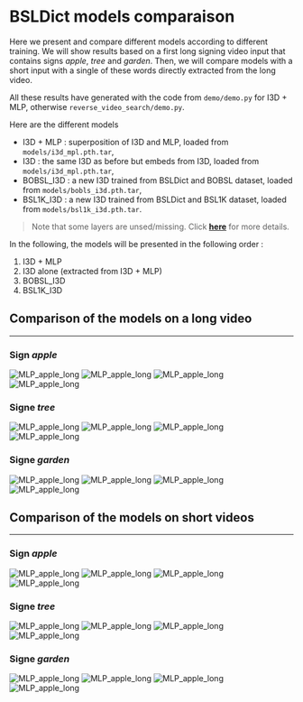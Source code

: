 # BSLDict models comparaison

Here we present and compare different models according to different training.
We will show results based on a first long signing video input that contains
signs _apple_, _tree_ and _garden_. Then, we will compare models with a short input
with a single of these words directly extracted from the long video.

All these results have generated with the code from `demo/demo.py` for I3D + MLP, otherwise `reverse_video_search/demo.py`.

Here are the different models
* I3D + MLP : superposition of I3D and MLP, loaded from `models/i3d_mpl.pth.tar`,
* I3D : the same I3D as before but embeds from I3D, loaded from `models/i3d_mpl.pth.tar`,
* BOBSL_I3D : a new I3D trained from BSLDict and BOBSL dataset, loaded from `models/bobls_i3d.pth.tar`,
* BSL1K_I3D : a new I3D trained from BSLDict and BSL1K dataset, loaded from `models/bsl1k_i3d.pth.tar`.

>Note that some layers are unsed/missing. Click [**here**](unused_missingLayers.md) for more details.

In the following, the models will be presented in the following order :
1. I3D + MLP
2. I3D alone (extracted from I3D + MLP)
3. BOBSL_I3D
4. BSL1K_I3D

## Comparison of the models on a long video

---

### Sign _apple_

![MLP_apple_long](OLD_MLP/LONG/output_apple_long.gif)
![MLP_apple_long](OLD_I3D/LONG/output_apple_long.gif)
![MLP_apple_long](BOBSL_I3D/LONG/output_apple_long.gif)
![MLP_apple_long](BSL1K_I3D/LONG/output_apple_long.gif)

### Signe _tree_

![MLP_apple_long](OLD_MLP/LONG/output_tree_long.gif)
![MLP_apple_long](OLD_I3D/LONG/output_tree_long.gif)
![MLP_apple_long](BOBSL_I3D/LONG/output_tree_long.gif)
![MLP_apple_long](BSL1K_I3D/LONG/output_tree_long.gif)

### Signe _garden_

![MLP_apple_long](OLD_MLP/LONG/output_garden_long.gif)
![MLP_apple_long](OLD_I3D/LONG/output_garden_long.gif)
![MLP_apple_long](BOBSL_I3D/LONG/output_garden_long.gif)
![MLP_apple_long](BSL1K_I3D/LONG/output_garden_long.gif)




## Comparison of the models on short videos

---

### Sign _apple_

![MLP_apple_long](OLD_MLP/output_apple.gif)
![MLP_apple_long](OLD_I3D/output_apple.gif)
![MLP_apple_long](BOBSL_I3D/output_apple.gif)
![MLP_apple_long](BSL1K_I3D/output_apple.gif)

### Signe _tree_

![MLP_apple_long](OLD_MLP/output_tree.gif)
![MLP_apple_long](OLD_I3D/output_tree.gif)
![MLP_apple_long](BOBSL_I3D/output_tree.gif)
![MLP_apple_long](BSL1K_I3D/output_tree.gif)

### Signe _garden_

![MLP_apple_long](OLD_MLP/output_garden.gif)
![MLP_apple_long](OLD_I3D/output_garden.gif)
![MLP_apple_long](BOBSL_I3D/output_garden.gif)
![MLP_apple_long](BSL1K_I3D/output_garden.gif)